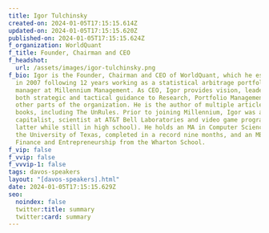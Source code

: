 ```yaml
---
title: Igor Tulchinsky
created-on: 2024-01-05T17:15:15.614Z
updated-on: 2024-01-05T17:15:15.620Z
published-on: 2024-01-05T17:15:15.624Z
f_organization: WorldQuant
f_title: Founder, Chairman and CEO
f_headshot:
  url: /assets/images/igor-tulchinsky.png
f_bio: Igor is the Founder, Chairman and CEO of WorldQuant, which he established
  in 2007 following 12 years working as a statistical arbitrage portfolio
  manager at Millennium Management. As CEO, Igor provides vision, leadership and
  both strategic and tactical guidance to Research, Portfolio Management and
  other parts of the organization. He is the author of multiple articles and
  books, including The UnRules. Prior to joining Millennium, Igor was a venture
  capitalist, scientist at AT&T Bell Laboratories and video game programmer (the
  latter while still in high school). He holds an MA in Computer Science from
  the University of Texas, completed in a record nine months, and an MBA in
  Finance and Entrepreneurship from the Wharton School.
f_vip: false
f_vvip: false
f_vvvip-1: false
tags: davos-speakers
layout: "[davos-speakers].html"
date: 2024-01-05T17:15:15.629Z
seo:
  noindex: false
  twitter:title: summary
  twitter:card: summary
---
```

